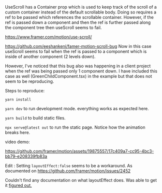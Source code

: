 UseScroll has a Container prop which is used to keep track of the scroll of a custom container instead of the default scrollable body.
Doing so requires a ref to be passed which references the scrollable container. However, if the ref is passed down a component and
then the ref is further passed along the component tree then useScroll seems to fail.

https://www.framer.com/motion/use-scroll/

https://github.com/eeshankeni/famer-motion-scroll-bug
Now in this case useScroll seems to fail when the ref is passed to a component which is inside of another component (2 levels down). 

However, I've noticed that this bug also was happening in a client project when the ref was being passed only 1 component down. I have included this case as well (GreenChildComponent.tsx) in the example but that does not seem to be reproducing.


Steps to reproduce:

`yarn install`

`yarn dev` to run development mode. everything works as expected here.

`yarn build` to build static files.

`npx serve@latest out` to run the static page. Notice how the animation breaks here.

video demo:

https://github.com/framer/motion/assets/19875557/17c409a7-cc95-4bc3-bb79-e208339fb83a



Edit : Setting `layoutEffect:false` seems to be a workaround.  As documented on https://github.com/framer/motion/issues/2452

Couldn't find any documentation on what layoutEffect does. Was able to get it [figured out.](https://velocilabs.com)

